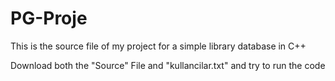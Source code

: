# PG-Proje
This is the source file of my project for a simple library database in C++

Download both the "Source" File and "kullancilar.txt" and try to run the code
